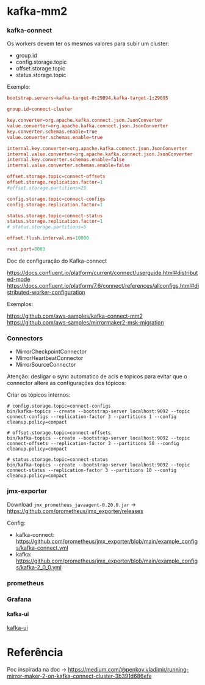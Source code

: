 # kafka-mm2

### kafka-connect 

Os workers devem ter os mesmos valores para subir um cluster:

- group.id
- config.storage.topic
- offset.storage.topic
- status.storage.topic

Exemplo:

```conf
bootstrap.servers=kafka-target-0:29094,kafka-target-1:29095

group.id=connect-cluster

key.converter=org.apache.kafka.connect.json.JsonConverter
value.converter=org.apache.kafka.connect.json.JsonConverter
key.converter.schemas.enable=true
value.converter.schemas.enable=true

internal.key.converter=org.apache.kafka.connect.json.JsonConverter
internal.value.converter=org.apache.kafka.connect.json.JsonConverter
internal.key.converter.schemas.enable=false
internal.value.converter.schemas.enable=false

offset.storage.topic=connect-offsets
offset.storage.replication.factor=1
#offset.storage.partitions=25

config.storage.topic=connect-configs
config.storage.replication.factor=1

status.storage.topic=connect-status
status.storage.replication.factor=1
# status.storage.partitions=5

offset.flush.interval.ms=10000

rest.port=8083
```

Doc de configuração do Kafka-connect 

https://docs.confluent.io/platform/current/connect/userguide.html#distributed-mode
https://docs.confluent.io/platform/7.6/connect/references/allconfigs.html#distributed-worker-configuration

Exemplos:

https://github.com/aws-samples/kafka-connect-mm2
https://github.com/aws-samples/mirrormaker2-msk-migration

### Connectors

- MirrorCheckpointConnector
- MirrorHeartbeatConnector
- MirrorSourceConnector

Atenção: desligar o sync automatico de acls e topicos para evitar que o connector altere as configurações dos tópicos:

Criar os tópicos internos:

```shell
# config.storage.topic=connect-configs
bin/kafka-topics --create --bootstrap-server localhost:9092 --topic connect-configs --replication-factor 3 --partitions 1 --config cleanup.policy=compact
```

```shell
# offset.storage.topic=connect-offsets
bin/kafka-topics --create --bootstrap-server localhost:9092 --topic connect-offsets --replication-factor 3 --partitions 50 --config cleanup.policy=compact
```

```shell
# status.storage.topic=connect-status
bin/kafka-topics --create --bootstrap-server localhost:9092 --topic connect-status --replication-factor 3 --partitions 10 --config cleanup.policy=compact
```

### jmx-exporter

Download `jmx_prometheus_javaagent-0.20.0.jar` -> https://github.com/prometheus/jmx_exporter/releases

Config:
- kafka-connect: https://github.com/prometheus/jmx_exporter/blob/main/example_configs/kafka-connect.yml
- kafka: https://github.com/prometheus/jmx_exporter/blob/main/example_configs/kafka-2_0_0.yml


### prometheus


### Grafana


#### kafka-ui

[kafka-ui](./assets/kafka-ui.png)


# Referência 

Poc inspirada na doc -> https://medium.com/@penkov.vladimir/running-mirror-maker-2-on-kafka-connect-cluster-3b391d686efe
